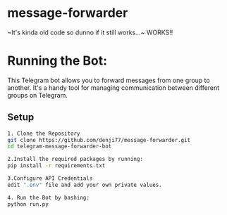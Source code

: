 # message-forwarder
~It's kinda old code so dunno if it still works...~ WORKS!!

# Running the Bot:
This Telegram bot allows you to forward messages from one group to another. It's a handy tool for managing communication between different groups on Telegram.

## Setup

```bash
1. Clone the Repository
git clone https://github.com/denji77/message-forwarder.git
cd telegram-message-forwarder-bot

2.Install the required packages by running:
pip install -r requirements.txt

3.Configure API Credentials
edit ".env" file and add your own private values.

4. Run the Bot by bashing:
python run.py
